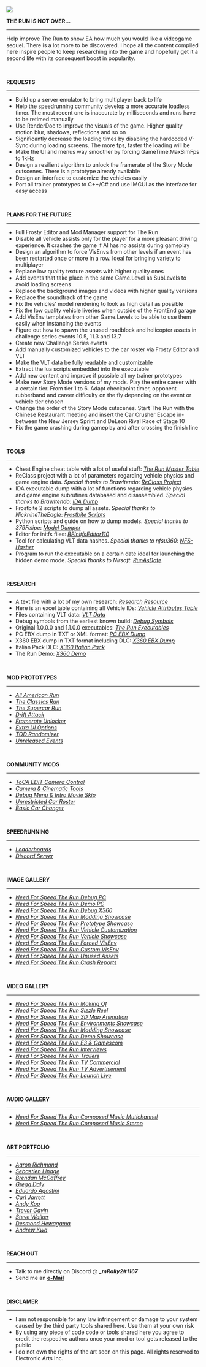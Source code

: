 <img src="https://i.imgur.com/dAMl846.jpg">
<div class="rich-text">
   <p><strong>THE RUN IS NOT OVER...</strong></p>
   <hr>
   <p>Help improve The Run to show EA how much you would like a videogame sequel. There is a lot more to be discovered. I hope all the content compiled here inspire people to keep researching into the game and hopefully get it a second life with its consequent boost in popularity.</p>
   <p><br></p>
   <p><strong>REQUESTS</strong></p>
   <hr>
   <ul>
      <li>Build up a server emulator to bring multiplayer back to life</li>
      <li>Help the speedrunning community develop a more accurate loadless timer. The most recent one is inaccurate by milliseconds and runs have to be retimed manually</li>
      <li>Use RenderDoc to improve the visuals of the game. Higher quality motion blur, shadows, reflections and so on</li>
      <li>Significantly decrease the loading times by disabling the hardcoded V-Sync during loading screens. The more fps, faster the loading will be</li>
      <li>Make the UI and menus way smoother by forcing GameTime.MaxSimFps to 1kHz</li>
      <li>Design a resilient algorithm to unlock the framerate of the Story Mode cutscenes. There is a prototype already available</li>
      <li>Design an interface to customize the vehicles easily</li>
      <li>Port all trainer prototypes to C++/C# and use IMGUI as the interface for easy access</li>
   </ul>
   <p><br></p>
   <p><strong>PLANS FOR THE FUTURE</strong></p>
   <hr>
   <ul>
      <li>Full Frosty Editor and Mod Manager support for The Run</li>
      <li>Disable all vehicle assists only for the player for a more pleasant driving experience. It crashes the game if AI has no assists during gameplay</li>
      <li>Design an algorithm to force VisEnvs from other levels if an event has been restarted once or more in a row. Ideal for bringing variety to multiplayer</li>
      <li>Replace low quality texture assets with higher quality ones</li>
      <li>Add events that take place in the same Game.Level as SubLevels to avoid loading screens</li>
      <li>Replace the background images and videos with higher quality versions</li>
      <li>Replace the soundtrack of the game</li>
      <li>Fix the vehicles’ model rendering to look as high detail as possible</li>
      <li>Fix the low quality vehicle liveries when outside of the FrontEnd garage</li>
      <li>Add VisEnv templates from other Game.Levels to be able to use them easily when instancing the events</li>
      <li>Figure out how to spawn the unused roadblock and helicopter assets in challenge series events 10.5, 11.3 and 13.7</li>
      <li>Create new Challenge Series events</li>
      <li>Add manually customized vehicles to the car roster via Frosty Editor and VLT</li>
      <li>Make the VLT data be fully readable and customizable</li>
      <li>Extract the lua scripts embedded into the executable</li>
      <li>Add new content and improve if possible all my trainer prototypes</li>
      <li>Make new Story Mode versions of my mods. Play the entire career with a certain tier. From tier 1 to 6. Adapt checkpoint timer, opponent rubberband and career difficulty on the fly depending on the event or vehicle tier chosen</li>
      <li>Change the order of the Story Mode cutscenes. Start The Run with the Chinese Restaurant meeting and insert the Car Crusher Escape in-between the New Jersey Sprint and DeLeon Rival Race of Stage 10</li>
      <li>Fix the game crashing during gameplay and after crossing the finish line</li>
   </ul>
   <p><br></p>
   <p><strong>TOOLS</strong></p>
   <hr>
   <ul>
      <li>Cheat Engine cheat table with a lot of useful stuff: <a target="_blank" rel="noopener noreferrer nofollow" href="https://mega.nz/file/pgICXb7Q#IIb7U0wtMN-NmRaddbp-DDrrEWe4KhxznoZdvPvSou4"><em>The Run Master Table</em></a></li>
      <li>ReClass project with a lot of parameters regarding vehicle physics and game engine data. <em>Special thanks to Brawltendo</em>: <a target="_blank" rel="noopener noreferrer nofollow" href="https://mega.nz/file/V5ICBaxJ#iFrfqgGLIYQnmyPUuJ05wdcPU5xLIj-hEnlHi8DuCVE"><em>ReClass Project</em></a></li>
      <li>IDA executable dump with a lot of functions regarding vehicle physics and game engine subrutines databased and disassembled. <em>Special thanks to Brawltendo</em>: <a target="_blank" rel="noopener noreferrer nofollow" href="https://mega.nz/file/d5pmhCQC#jDEstXnBLmOxHqTBulo_IaL_WneC5e3t92SE5uqFylw"><em>IDA Dump</em></a></li>
      <li>Frostbite 2 scripts to dump all assets. <em>Special thanks to NicknineTheEagle</em>: <a target="_blank" rel="noopener noreferrer nofollow" href="https://github.com/NicknineTheEagle/Frostbite-Scripts"><em>Frostbite Scripts</em></a></li>
      <li>Python scripts and guide on how to dump models. <em>Special thanks to 379Felipe</em>: <a target="_blank" rel="noopener noreferrer nofollow" href="https://mega.nz/file/slxGDY4b#LA7KKOkfhOYqbv7i14xI-B4X3sehTgMxZK-4nGnca7s"><em>Model Dumper</em></a></li>
      <li>Editor for initfs files: <a target="_blank" rel="noopener noreferrer nofollow" href="https://mega.nz/file/Yg4UhYYL#cW8tC4Yab0MbGHWs_aY7c51eSKcJ2IZaE3ZBSjZ7x4I"><em>BFInitfsEditor110</em></a></li>
      <li>Tool for calculating VLT data hashes. <em>Special thanks to nfsu360</em>: <a target="_blank" rel="noopener noreferrer nofollow" href="https://nfs-tools.blogspot.com/2018/08/nfs-hasher-released.html"><em>NFS-Hasher</em></a></li>
      <li>Program to run the executable on a certain date ideal for launching the hidden demo mode. <em>Special thanks to Nirsoft</em>: <a target="_blank" rel="noopener noreferrer nofollow" href="https://www.nirsoft.net/utils/run_as_date.html"><em>RunAsDate</em></a></li>
   </ul>
   <p><br></p>
   <p><strong>RESEARCH</strong></p>
   <hr>
      <ul>
      <li>A text file with a lot of my own research: <a target="_blank" rel="noopener noreferrer nofollow" href="https://mega.nz/file/Vhwh0JaB#QS5TP4EOgEledmZHKELXebn2jv494dmstV8dlvnSo2I"><em>Research Resource</em></a></li>
      <li>Here is an excel table containing all Vehicle IDs: <a target="_blank" rel="noopener noreferrer nofollow" href="https://docs.google.com/spreadsheets/d/1PKMQ9pjzXqJNN7dPLvb09Cwpaonbf0m-/edit?usp=sharing&amp;ouid=115565166183456091745&amp;rtpof=true&amp;sd=true"><em>Vehicle Attributes Table</em></a></li>
      <li>Files containing VLT data: <a target="_blank" rel="noopener noreferrer nofollow" href="https://mega.nz/file/RtpAUKDA#Wc2YdVIylXHpAnNpyz3zfuP-_cvpWpQrMyPB9l2gZPo"><em>VLT Data</em></a></li>
      <li>Debug symbols from the earliest known build: <a target="_blank" rel="noopener noreferrer nofollow" href="https://mega.nz/file/ghx1EYhL#dyZHZZLVU7kLAQsz6CrPfLORD_6gt9qKCrJCHy6JQlM"><em>Debug Symbols</em></a></li>
      <li>Original 1.0.0.0 and 1.1.0.0 executables: <a target="_blank" rel="noopener noreferrer nofollow" href="https://mega.nz/file/so510BRC#5l4ckyuPqUc0QEsOGcpDiOanXwyJUymeWUvoE29Q2us"><em>The Run Executables</em></a></li>
      <li>PC EBX dump in TXT or XML format: <a target="_blank" rel="noopener noreferrer nofollow" href="https://mega.nz/file/N0wihAyS#qB8Em0i3RO9N1oKdrQvBL_xsZrDIr5tMFtujDMwmPLA"><em>PC EBX Dump</em></a></li>
      <li>X360 EBX dump in TXT format including DLC: <a target="_blank" rel="noopener noreferrer nofollow" href="https://mega.nz/file/NlhBwShR#XPop9OWiBSPt7N-BhvNI5xTGzMYMq7Bq6_rQI8rfSzk"><em>X360 EBX Dump</em></a></li>
      <li>Italian Pack DLC: <a target="_blank" rel="noopener noreferrer nofollow" href="https://mega.nz/file/RhgVzTLb#B13DwK-BTNE22qXMOd3seL1FCZf1Wj7bKesj1dSUIIU"><em>X360 Italian Pack</em></a></li>
      <li>The Run Demo: <a target="_blank" rel="noopener noreferrer nofollow" href="https://mega.nz/file/E0R3nQZK#ssrizo8-kgO6xZCmm39U7SmiiAQ2HpNm1h1F0Mq9ehs"><em>X360 Demo</em></a></li>
      </ul>
   <p><br></p>
   <p><strong>MOD PROTOTYPES</strong></p>
   <hr>
   <ul>
      <li><a target="_blank" rel="noopener noreferrer nofollow" href="https://github.com/mRally2/AllAmericanRun"><em>All American Run</em></a></li>
      <li><a target="_blank" rel="noopener noreferrer nofollow" href="https://github.com/mRally2/TheClassicsRun"><em>The Classics Run</em></a></li>
      <li><a target="_blank" rel="noopener noreferrer nofollow" href="https://github.com/mRally2/TheSupercarRun"><em>The Supercar Run</em></a></li>
      <li><a target="_blank" rel="noopener noreferrer nofollow" href="https://github.com/mRally2/DriftAttack"><em>Drift Attack</em></a></li>
      <li><a target="_blank" rel="noopener noreferrer nofollow" href="https://github.com/mRally2/FramerateUnlocker"><em>Framerate Unlocker</em></a></li>
      <li><a target="_blank" rel="noopener noreferrer nofollow" href="https://github.com/mRally2/ExtraUIOptions"><em>Extra UI Options</em></a></li>
      <li><a target="_blank" rel="noopener noreferrer nofollow" href="https://github.com/mRally2/TODRandomizer"><em>TOD Randomizer</em></a></li>
      <li><a target="_blank" rel="noopener noreferrer nofollow" href="https://github.com/mRally2/UnreleasedEvents"><em>Unreleased Events</em></a></li>
   </ul>
   <p><br></p>
   <p><strong>COMMUNITY MODS</strong></p>
   <hr>
   <ul>
      <li><a target="_blank" rel="noopener noreferrer nofollow" href="http://www.tocaedit.com/2012/08/need-for-speed-run-camera-control.html"><em>ToCA EDIT Camera Control</em></a></li>
      <li><a target="_blank" rel="noopener noreferrer nofollow" href="https://nfsmods.xyz/mod/3472"><em>Camera & Cinematic Tools</em></a></li>
      <li><a target="_blank" rel="noopener noreferrer nofollow" href="https://nfsmods.xyz/mod/3251"><em>Debug Menu & Intro Movie Skip</em></a></li>
      <li><a target="_blank" rel="noopener noreferrer nofollow" href="https://blog.naver.com/PostView.nhn?isHttpsRedirect=true&blogId=ktw051&logNo=10185640112"><em>Unrestricted Car Roster</em></a></li>
      <li><a target="_blank" rel="noopener noreferrer nofollow" href="https://nfsmods.xyz/mod/282"><em>Basic Car Changer</em></a></li>
   </ul>
   <p><br></p>
   <p><strong>SPEEDRUNNING</strong></p>
   <hr>
   <ul>
      <li><a target="_blank" rel="noopener noreferrer nofollow" href="https://www.speedrun.com/nfstr?h=The_Run&x=wdmz4wx2"><em>Leaderboards</em></a></li>
      <li><a target="_blank" rel="noopener noreferrer nofollow" href="https://discord.com/invite/0q21vTfIVQ7xibxy"><em>Discord Server</em></a></li>
   </ul>
   <p><br></p>
   <p><strong>IMAGE GALLERY</strong></p>
   <hr>
   <ul>
      <li><a target="_blank" rel="noopener noreferrer nofollow" href="https://imgur.com/a/cPlNhtJ"><em>Need For Speed The Run Debug PC</em></a></li>
      <li><a target="_blank" rel="noopener noreferrer nofollow" href="https://imgur.com/a/SOiSFxy"><em>Need For Speed The Run Demo PC</em></a></li>
      <li><a target="_blank" rel="noopener noreferrer nofollow" href="https://imgur.com/a/eI1IfpA"><em>Need For Speed The Run Debug X360</em></a></li>
      <li><a target="_blank" rel="noopener noreferrer nofollow" href="https://imgur.com/a/9G4YZ8s"><em>Need For Speed The Run Modding Showcase</em></a></li>
      <li><a target="_blank" rel="noopener noreferrer nofollow" href="https://imgur.com/a/XDO2gsI"><em>Need For Speed The Run Prototype Showcase</em></a></li>
      <li><a target="_blank" rel="noopener noreferrer nofollow" href="https://imgur.com/a/WqmNBw1"><em>Need For Speed The Run Vehicle Customization</em></a></li>
      <li><a target="_blank" rel="noopener noreferrer nofollow" href="https://imgur.com/a/mRLN0WU"><em>Need For Speed The Run Vehicle Showcase</em></a></li>
      <li><a target="_blank" rel="noopener noreferrer nofollow" href="https://imgur.com/a/JRwF727"><em>Need For Speed The Run Forced VisEnv</em></a></li>
      <li><a target="_blank" rel="noopener noreferrer nofollow" href="https://imgur.com/a/uQtIlye"><em>Need For Speed The Run Custom VisEnv</em></a></li>
      <li><a target="_blank" rel="noopener noreferrer nofollow" href="https://imgur.com/a/5O2WV4w"><em>Need For Speed The Run Unused Assets</em></a></li>
      <li><a target="_blank" rel="noopener noreferrer nofollow" href="https://imgur.com/a/MEwug8p"><em>Need For Speed The Run Crash Reports</em></a></li>
   </ul>
   <p><br></p>
   <p><strong>VIDEO GALLERY</strong></p>
   <hr>
   <ul>
      <li><a target="_blank" rel="noopener noreferrer nofollow" href="https://youtu.be/E2EPTU13f34"><em>Need For Speed The Run Making Of</em></a></li>
      <li><a target="_blank" rel="noopener noreferrer nofollow" href="https://vimeo.com/25533404"><em>Need For Speed The Run Sizzle Reel</em></a></li>
      <li><a target="_blank" rel="noopener noreferrer nofollow" href="https://vimeo.com/37715564"><em>Need For Speed The Run 3D Map Animation</em></a></li>
      <li><a target="_blank" rel="noopener noreferrer nofollow" href="https://vimeo.com/33616977"><em>Need For Speed The Run Environments Showcase</em></a></li>
      <li><a target="_blank" rel="noopener noreferrer nofollow" href="https://youtube.com/playlist?list=PLlY5XyV8TgXVu8K6vbGaWkqa0vKNtt3Xi"><em>Need For Speed The Run Modding Showcase</em></a></li>
      <li><a target="_blank" rel="noopener noreferrer nofollow" href="https://youtu.be/mE6uawWQGqA"><em>Need For Speed The Run Demo Showcase</em></a></li>
      <li><a target="_blank" rel="noopener noreferrer nofollow" href="https://youtube.com/playlist?list=PLlY5XyV8TgXU-2xXHIMOEWpUtiT1v6oN_"><em>Need For Speed The Run E3 & Gamescom</em></a></li>
      <li><a target="_blank" rel="noopener noreferrer nofollow" href="https://youtube.com/playlist?list=PLlY5XyV8TgXVhMJnQpl4zqmosaFqY78UE"><em>Need For Speed The Run Interviews</em></a></li>
      <li><a target="_blank" rel="noopener noreferrer nofollow" href="https://youtube.com/playlist?list=PLlY5XyV8TgXUJhRV2PTQsltzGtL8vEMX2"><em>Need For Speed The Run Trailers</em></a></li>
      <li><a target="_blank" rel="noopener noreferrer nofollow" href="https://youtu.be/RM24dPXETic"><em>Need For Speed The Run TV Commercial</em></a></li>
      <li><a target="_blank" rel="noopener noreferrer nofollow" href="https://vimeo.com/29133538"><em>Need For Speed The Run TV Advertisement</em></a></li>
      <li><a target="_blank" rel="noopener noreferrer nofollow" href="https://youtu.be/e5eIE7INNsc"><em>Need For Speed The Run Launch Live</em></a></li>
   </ul>
   <p><br></p>
   <p><strong>AUDIO GALLERY</strong></p>
   <hr>
   <ul>
      <li><a target="_blank" rel="noopener noreferrer nofollow" href="https://drive.google.com/drive/folders/1AaofeuN0VJQsE-JWy5tKr683VG6rl1cY"><em>Need For Speed The Run Composed Music Mutichannel</em></a></li>
      <li><a target="_blank" rel="noopener noreferrer nofollow" href="https://mega.nz/file/0toDBCJI#kiO2Od5ctCuKKEVnYoWb1aRGdVo649cl24qrP35jzpQ"><em>Need For Speed The Run Composed Music Stereo</em></a></li>
   </ul>
   <p><br></p>
   <p><strong>ART PORTFOLIO</strong></p>
   <hr>
   <ul>
      <li><a target="_blank" rel="noopener noreferrer nofollow" href="https://www.behance.net/gallery/2631941/Need-for-Speed-The-Run"><em>Aaron Richmond</em></a></li>
      <li><a target="_blank" rel="noopener noreferrer nofollow" href="https://www.behance.net/gallery/2526367/Need-For-Speed-The-Run-A-selection-of-tracks"><em>Sebastien Linage</em></a></li>
      <li><a target="_blank" rel="noopener noreferrer nofollow" href="https://www.artstation.com/artwork/q42az"><em>Brendan McCaffrey</em></a></li>
      <li><a target="_blank" rel="noopener noreferrer nofollow" href="https://www.artstation.com/artwork/lV1Ego"><em>Gregg Daly</em></a></li>
      <li><a target="_blank" rel="noopener noreferrer nofollow" href="https://www.artstation.com/artwork/B1gqKD"><em>Eduardo Agostini</em></a></li>
      <li><a target="_blank" rel="noopener noreferrer nofollow" href="https://www.behance.net/gallery/11150347/Need-for-Speed-The-Run"><em>Carl Jarrett</em></a></li>
      <li><a target="_blank" rel="noopener noreferrer nofollow" href="https://www.behance.net/gallery/1625885/Need-for-Speed-The-Run"><em>Andy Koo</em></a></li>
      <li><a target="_blank" rel="noopener noreferrer nofollow" href="https://www.behance.net/gallery/3070525/Driving-The-Music"><em>Trevor Gavin</em></a></li>
      <li><a target="_blank" rel="noopener noreferrer nofollow" href="https://www.behance.net/gallery/23802239/Need-For-Speed-The-Run-Environment-Art"><em>Steve Walker</em></a></li>
      <li><a target="_blank" rel="noopener noreferrer nofollow" href="https://www.behance.net/gallery/2120320/Need-For-Speed-The-Run"><em>Desmond Hewagama
</em></a></li>
      <li><a target="_blank" rel="noopener noreferrer nofollow" href="https://www.behance.net/gallery/22844403/Need-For-Speed-The-Run"><em>Andrew Kwa</em></a></li>
   </ul>
   <p><br></p>
   <p><strong>REACH OUT</strong></p>
   <hr>
   <ul>
      <li>Talk to me directly on Discord @ <em><strong>_mRally2#1167</strong></em></li>
      <li>Send me an <a target="_blank" rel="noopener noreferrer nofollow" href="mailto:mrally2business@outlook.com"><strong>e-Mail</strong></a></li>
   </ul>
   <p><br></p>
   <p><strong>DISCLAMER</strong></p>
   <hr>
   <ul>
      <li>I am not responsible for any law infringement or damage to your system caused by the third party tools shared here. Use them at your own risk</li>
      <li>By using any piece of code code or tools shared here you agree to credit the respective authors once your mod or tool gets released to the public</li>
      <li>I do not own the rights of the art seen on this page. All rights reserved to Electronic Arts Inc.<br></li>
   </ul>
   <p><br></p>
</div>
